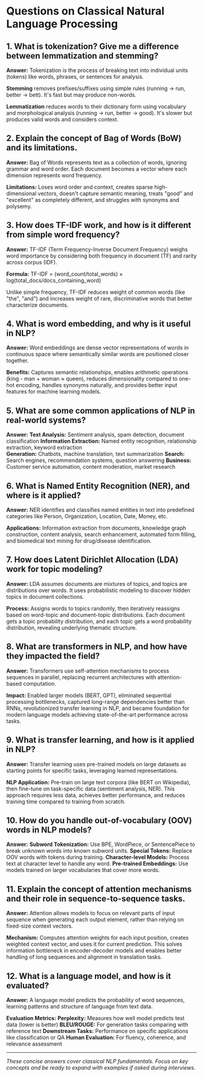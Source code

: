 # Questions on Classical Natural Language Processing

## 1. What is tokenization? Give me a difference between lemmatization and stemming?

**Answer:**
Tokenization is the process of breaking text into individual units (tokens) like words, phrases, or sentences for analysis.

**Stemming** removes prefixes/suffixes using simple rules (running → run, better → bett). It's fast but may produce non-words.

**Lemmatization** reduces words to their dictionary form using vocabulary and morphological analysis (running → run, better → good). It's slower but produces valid words and considers context.

## 2. Explain the concept of Bag of Words (BoW) and its limitations.

**Answer:**
Bag of Words represents text as a collection of words, ignoring grammar and word order. Each document becomes a vector where each dimension represents word frequency.

**Limitations:** Loses word order and context, creates sparse high-dimensional vectors, doesn't capture semantic meaning, treats "good" and "excellent" as completely different, and struggles with synonyms and polysemy.

## 3. How does TF-IDF work, and how is it different from simple word frequency?

**Answer:**
TF-IDF (Term Frequency-Inverse Document Frequency) weighs word importance by considering both frequency in document (TF) and rarity across corpus (IDF).

**Formula:** TF-IDF = (word_count/total_words) × log(total_docs/docs_containing_word)

Unlike simple frequency, TF-IDF reduces weight of common words (like "the", "and") and increases weight of rare, discriminative words that better characterize documents.

## 4. What is word embedding, and why is it useful in NLP?

**Answer:**
Word embeddings are dense vector representations of words in continuous space where semantically similar words are positioned closer together.

**Benefits:** Captures semantic relationships, enables arithmetic operations (king - man + woman ≈ queen), reduces dimensionality compared to one-hot encoding, handles synonyms naturally, and provides better input features for machine learning models.

## 5. What are some common applications of NLP in real-world systems?

**Answer:**
**Text Analysis:** Sentiment analysis, spam detection, document classification
**Information Extraction:** Named entity recognition, relationship extraction, keyword extraction  
**Generation:** Chatbots, machine translation, text summarization
**Search:** Search engines, recommendation systems, question answering
**Business:** Customer service automation, content moderation, market research

## 6. What is Named Entity Recognition (NER), and where is it applied?

**Answer:**
NER identifies and classifies named entities in text into predefined categories like Person, Organization, Location, Date, Money, etc.

**Applications:** Information extraction from documents, knowledge graph construction, content analysis, search enhancement, automated form filling, and biomedical text mining for drug/disease identification.

## 7. How does Latent Dirichlet Allocation (LDA) work for topic modeling?

**Answer:**
LDA assumes documents are mixtures of topics, and topics are distributions over words. It uses probabilistic modeling to discover hidden topics in document collections.

**Process:** Assigns words to topics randomly, then iteratively reassigns based on word-topic and document-topic distributions. Each document gets a topic probability distribution, and each topic gets a word probability distribution, revealing underlying thematic structure.

## 8. What are transformers in NLP, and how have they impacted the field?

**Answer:**
Transformers use self-attention mechanisms to process sequences in parallel, replacing recurrent architectures with attention-based computation.

**Impact:** Enabled larger models (BERT, GPT), eliminated sequential processing bottlenecks, captured long-range dependencies better than RNNs, revolutionized transfer learning in NLP, and became foundation for modern language models achieving state-of-the-art performance across tasks.

## 9. What is transfer learning, and how is it applied in NLP?

**Answer:**
Transfer learning uses pre-trained models on large datasets as starting points for specific tasks, leveraging learned representations.

**NLP Application:** Pre-train on large text corpora (like BERT on Wikipedia), then fine-tune on task-specific data (sentiment analysis, NER). This approach requires less data, achieves better performance, and reduces training time compared to training from scratch.

## 10. How do you handle out-of-vocabulary (OOV) words in NLP models?

**Answer:**
**Subword Tokenization:** Use BPE, WordPiece, or SentencePiece to break unknown words into known subword units.
**Special Tokens:** Replace OOV words with <UNK> tokens during training.
**Character-level Models:** Process text at character level to handle any word.
**Pre-trained Embeddings:** Use models trained on larger vocabularies that cover more words.

## 11. Explain the concept of attention mechanisms and their role in sequence-to-sequence tasks.

**Answer:**
Attention allows models to focus on relevant parts of input sequence when generating each output element, rather than relying on fixed-size context vectors.

**Mechanism:** Computes attention weights for each input position, creates weighted context vector, and uses it for current prediction. This solves information bottleneck in encoder-decoder models and enables better handling of long sequences and alignment in translation tasks.

## 12. What is a language model, and how is it evaluated?

**Answer:**
A language model predicts the probability of word sequences, learning patterns and structure of language from text data.

**Evaluation Metrics:**
**Perplexity:** Measures how well model predicts test data (lower is better)
**BLEU/ROUGE:** For generation tasks comparing with reference text
**Downstream Tasks:** Performance on specific applications like classification or QA
**Human Evaluation:** For fluency, coherence, and relevance assessment

---

*These concise answers cover classical NLP fundamentals. Focus on key concepts and be ready to expand with examples if asked during interviews.*